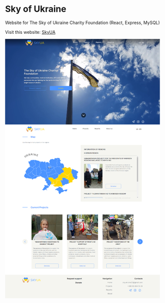 # Sky of Ukraine
Website for The Sky of Ukraine Charity Foundation (React, Express, MySQL)

Visit this website: 
 [SkyUA](https://skyua.org)

![](./1.png)
![](./2.png)